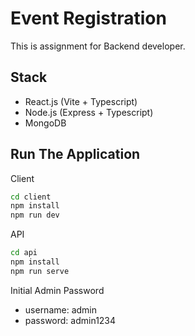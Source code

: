 # Event Registration

This is assignment for Backend developer.

## Stack

- React.js (Vite + Typescript)
- Node.js (Express + Typescript)
- MongoDB

## Run The Application

Client

```bash
cd client
npm install
npm run dev
```

API

```bash
cd api
npm install
npm run serve
```

Initial Admin Password

- username: admin
- password: admin1234
